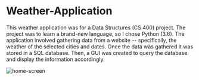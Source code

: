 # Weather-Application
This weather application was for a Data Structures (CS 400) project. The project was to learn a brand-new language, so I chose Python (3.6).
The application involved gathering data from a website -- specifically, the weather of the selected cities and dates.
Once the data was gathered it was stored in a SQL database. 
Then, a GUI was created to query the database and display the information accordingly.

![home-screen]("Screenshots/home-screen.png")

